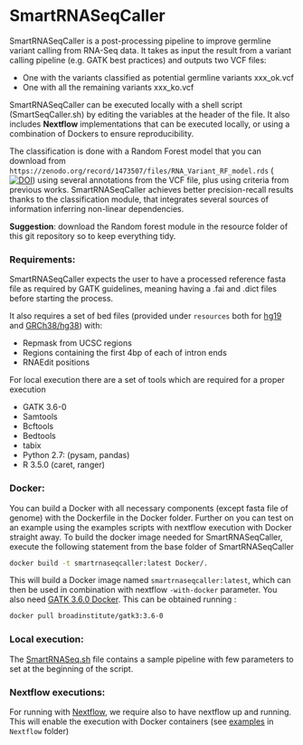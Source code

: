 # SmartRNASeqCaller

SmartRNASeqCaller is a post-processing pipeline to improve germline variant calling from RNA-Seq data.
It takes as input the result from a variant calling pipeline (e.g. GATK best practices)  and outputs two VCF files:
 
 - One with the variants classified as potential germline variants xxx_ok.vcf
 - One with all the remaining variants xxx_ko.vcf

SmartRNASeqCaller can be executed locally with a shell script (SmartSeqCaller.sh) by editing the variables at the header of the file. It also includes **Nextflow** implementations that can be executed locally, or using a combination of Dockers to ensure reproducibility.

The classification is done with a Random Forest model that you can download from `https://zenodo.org/record/1473507/files/RNA_Variant_RF_model.rds` ([![DOI](https://zenodo.org/badge/DOI/10.5281/zenodo.1473507.svg)](https://doi.org/10.5281/zenodo.1473507)) using several annotations from the VCF file, plus using criteria from previous works. SmartRNASeqCaller achieves better precision-recall results thanks to the classification module, that integrates several sources of information inferring non-linear dependencies.

**Suggestion**: download the Random forest module in the resource folder of this git repository so to keep everything tidy.


### Requirements:
SmartRNASeqCaller expects the user to have a processed reference fasta file as required by GATK guidelines, meaning having a .fai and .dict files before starting the process.

It also requires a set of bed files (provided under `resources` both for [hg19](resources/hg19) and [GRCh38/hg38](resources/hg38)) with:
 - Repmask from UCSC regions
 - Regions containing the first 4bp of each of intron ends 
 - RNAEdit positions

For local execution there are a set of tools which are required for a proper execution
 - GATK 3.6-0
 - Samtools
 - Bcftools
 - Bedtools
 - tabix
 - Python 2.7: (pysam, pandas)
 - R 3.5.0 (caret, ranger) 

### Docker: 
You can build a Docker with all necessary components (except fasta file of genome) with the Dockerfile in the Docker folder.
Further on you can test on an example using the examples scripts with nextflow execution with Docker straight away.
To build the docker image needed for SmartRNASeqCaller, execute the following statement from the base folder of SmartRNASeqCaller

```bash
docker build -t smartrnaseqcaller:latest Docker/.
```

This will build a Docker image named `smartrnaseqcaller:latest`, which can then be used in combination with nextflow `-with-docker` parameter.
You also need [GATK 3.6.0 Docker](https://hub.docker.com/r/broadinstitute/gatk3). This can be obtained running :

```bash
docker pull broadinstitute/gatk3:3.6-0
```

### Local execution:
The [SmartRNASeq.sh](SmartRNASeq.sh) file contains a sample pipeline with few parameters to set at the beginning of the script.

### Nextflow executions:  
For running with [Nextflow](https://www.nextflow.io/), we require also to have nextflow up and running. This will enable the execution with Docker containers (see [examples](https://github.com/inab/SmartRNASeqCaller/blob/master/Nextflow/exec_line.sh)  in `Nextflow` folder)
